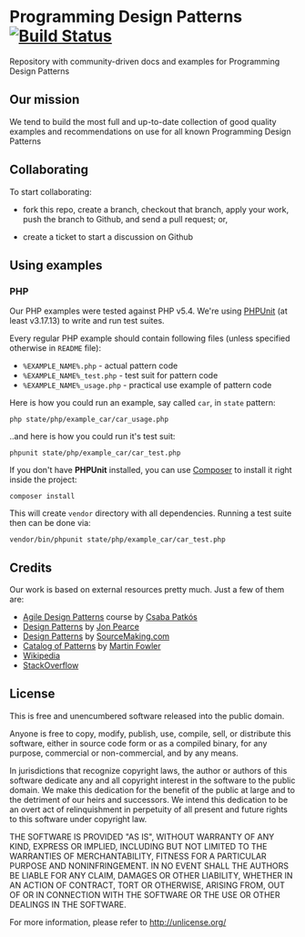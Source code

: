 # Programming Design Patterns [![Build Status](https://secure.travis-ci.org/designpatterns/designpatterns.png)](http://travis-ci.org/designpatterns/designpatterns)

Repository with community-driven docs and examples for Programming Design
Patterns

## Our mission

We tend to build the most full and up-to-date collection of good quality
examples and recommendations on use for all known Programming Design Patterns

## Collaborating

To start collaborating:

- fork this repo, create a branch, checkout that branch, apply your work,
  push the branch to Github, and send a pull request; or,

- create a ticket to start a discussion on Github

## Using examples

### PHP

Our PHP examples were tested against PHP v5.4. We're using
[PHPUnit](http://phpunit.de) (at least v3.17.13) to write and run test suites.

Every regular PHP example should contain following files (unless specified
otherwise in `README` file):

- `%EXAMPLE_NAME%.php` - actual pattern code
- `%EXAMPLE_NAME%_test.php` - test suit for pattern code
- `%EXAMPLE_NAME%_usage.php` - practical use example of pattern code

Here is how you could run an example, say called `car`, in `state` pattern:

```
php state/php/example_car/car_usage.php
```

..and here is how you could run it's test suit:

```
phpunit state/php/example_car/car_test.php
```

If you don't have **PHPUnit** installed, you can use
[Composer](http://getcomposer.org) to install it right inside the project:

```
composer install
```

This will create `vendor` directory with all dependencies. Running a test suite
then can be done via:

```
vendor/bin/phpunit state/php/example_car/car_test.php
```

## Credits

Our work is based on external resources pretty much. Just a few of them are:

- [Agile Design Patterns](https://tutsplus.com/course/agile-design-patterns/)
  course by [Csaba Patkós](https://twitter.com/PatkosCsaba)
- [Design Patterns](http://www.cs.sjsu.edu/~pearce/modules/patterns/) by
  [Jon Pearce](http://www.cs.sjsu.edu/~pearce/pearce.html)
- [Design Patterns](http://sourcemaking.com/design_patterns) by
  [SourceMaking.com](http://sourcemaking.com)
- [Catalog of Patterns](http://martinfowler.com/eaaCatalog/) by
  [Martin Fowler](https://twitter.com/martinfowler)
- [Wikipedia](http://en.wikipedia.org/wiki/Main_Page)
- [StackOverflow](http://http://stackoverflow.com)

## License

This is free and unencumbered software released into the public domain.

Anyone is free to copy, modify, publish, use, compile, sell, or
distribute this software, either in source code form or as a compiled
binary, for any purpose, commercial or non-commercial, and by any
means.

In jurisdictions that recognize copyright laws, the author or authors
of this software dedicate any and all copyright interest in the
software to the public domain. We make this dedication for the benefit
of the public at large and to the detriment of our heirs and
successors. We intend this dedication to be an overt act of
relinquishment in perpetuity of all present and future rights to this
software under copyright law.

THE SOFTWARE IS PROVIDED "AS IS", WITHOUT WARRANTY OF ANY KIND,
EXPRESS OR IMPLIED, INCLUDING BUT NOT LIMITED TO THE WARRANTIES OF
MERCHANTABILITY, FITNESS FOR A PARTICULAR PURPOSE AND NONINFRINGEMENT.
IN NO EVENT SHALL THE AUTHORS BE LIABLE FOR ANY CLAIM, DAMAGES OR
OTHER LIABILITY, WHETHER IN AN ACTION OF CONTRACT, TORT OR OTHERWISE,
ARISING FROM, OUT OF OR IN CONNECTION WITH THE SOFTWARE OR THE USE OR
OTHER DEALINGS IN THE SOFTWARE.

For more information, please refer to <http://unlicense.org/>
